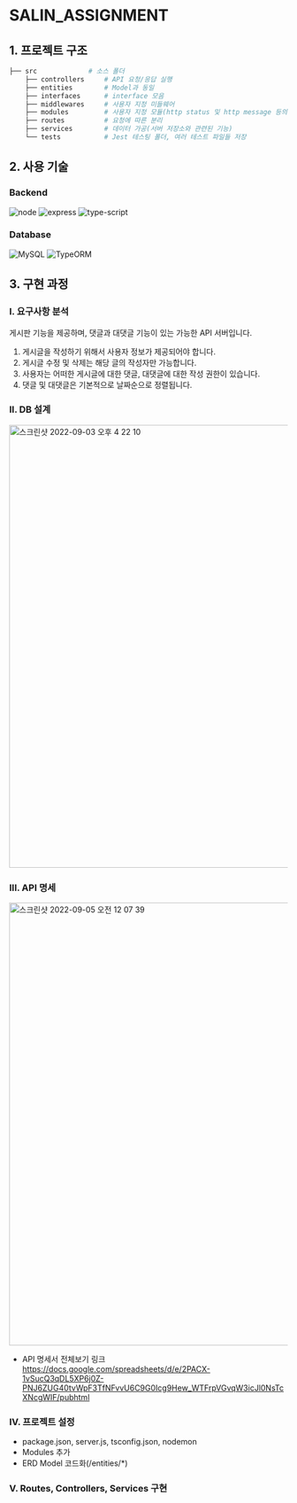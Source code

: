 # SALIN_ASSIGNMENT
## 1. 프로젝트 구조
```bash
├── src             # 소스 폴더
    ├── controllers     # API 요청/응답 실행
    ├── entities        # Model과 동일
    ├── interfaces      # interface 모음
    ├── middlewares     # 사용자 지정 미들웨어
    ├── modules         # 사용자 지정 모듈(http status 및 http message 등의 정보)
    ├── routes          # 요청에 따른 분리
    ├── services        # 데이터 가공(서버 저장소와 관련된 기능)
    └── tests           # Jest 테스팅 폴더, 여러 테스트 파일들 저장
```
## 2. 사용 기술
### Backend 
![node](https://img.shields.io/badge/-node.js-sucsess) ![express](https://img.shields.io/badge/-express-gray) ![type-script](https://img.shields.io/badge/-TypeScript-blue)

### Database  
![MySQL](https://img.shields.io/badge/-MySQL-00758F) ![TypeORM](https://img.shields.io/badge/-TypeORM-D941C5)
## 3. 구현 과정
### I. 요구사항 분석
게시판 기능을 제공하며, 댓글과 대댓글 기능이 있는 가능한 API 서버입니다.
1. 게시글을 작성하기 위해서 사용자 정보가 제공되어야 합니다.
2. 게시글 수정 및 삭제는 해당 글의 작성자만 가능합니다.
3. 사용자는 어떠한 게시글에 대한 댓글, 대댓글에 대한 작성 권한이 있습니다.
4. 댓글 및 대댓글은 기본적으로 날짜순으로 정렬됩니다.

### II. DB 설계
<img width="800" alt="스크린샷 2022-09-03 오후 4 22 10" src="https://user-images.githubusercontent.com/48710060/188260518-7ecb22e6-373e-4e28-a532-d18c92db9e04.png">

### III. API 명세
<img width="800" alt="스크린샷 2022-09-05 오전 12 07 39" src="https://user-images.githubusercontent.com/48710060/188320398-b058816a-5f6a-4d70-b2e1-d217111e43af.png">

- API 명세서 전체보기 링크  
https://docs.google.com/spreadsheets/d/e/2PACX-1vSucQ3qDL5XP6j0Z-PNJ6ZUG40tvWpF3TfNFvvU6C9G0Icg9Hew_WTFrpVGvqW3icJl0NsTcXNcgWIF/pubhtml

### IV. 프로젝트 설정
- package.json, server.js, tsconfig.json, nodemon
- Modules 추가
- ERD Model 코드화(/entities/*)

### V. Routes, Controllers, Services 구현
